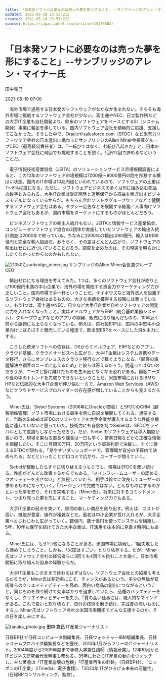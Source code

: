 ```yaml
---
title: 「日本発ソフトに必要なのは売った夢を形にすること」--サンブリッジのアレン・マイナー氏 - ZDNet Japan
updated: 2021-05-10 23:53:21Z
created: 2021-05-10 23:53:21Z
source: https://japan.zdnet.com/article/35170383/
---
```


# 「日本発ソフトに必要なのは売った夢を形にすること」--サンブリッジのアレン・マイナー氏

田中克己

2021-05-10 07:00

　海外市場で通用する日本発のソフトウェアがなかなか生まれない。そもそも海外市場に挑戦するソフトウェア会社が少ない。富士通やNEC、日立製作所などの大手IT企業も自社開発より、欧米のソフトウェアをベースとするSI（システム開発）事業に軸足を移している。国内ソフトウェア会社を積極的に応援、支援してこなかった。そうした中で、Oracleやsalesforce.com（SFDC）など米有力ソフトウェア会社の日本進出に携わったサンブリッジのAllen Miner会長兼グループCEO（最高経営責任者）は、「一転びではなく、七転び八起きだ」と、日本のソフトウェア会社に何回でも挑戦することを説く。1回や2回で諦めるなということだ。

　電子情報技術産業協会（JEITA）のソリューションサービス市場規模調査によると、この10年のソフトウェア市場規模は7000億～8000億円の間を推移する横ばい状態。国内のIT市場は10兆円超といわれているので、ソフトウェアの比重は7～8％程度になる。ただし、ソフトウェアビジネスの多くはSIに組み込む部品の数字とみられる。大手IT企業は受託開発と運用保守から収益を稼ぎ出すビジネスモデルになっているからだ。もちろん会計ソフトやグループウェアなどで健闘するソフトウェア会社はある。タクシー広告などを展開する総務／人事向けソフトウェア会社もあるが、国内市場をターゲットにするものがほとんどだろう。

　ビジネスソフトウェアの輸出入統計もない。JEITAと情報サービス産業協会、コンピュータソフトウェア協会の3団体が実施していたソフトウェアの輸出入統計調査は2000年で終っている。ちなみに2000年の輸出は90億円、輸入は9189億円と完全な輸入超過だ。おそらく、その差はどんどん広がり、ソフトウェアの輸出はゼロに近づいていることだろう。調査を止めたのは、その現実を明らかにしたくなかったからなのかもしれない。

![210507_sunbridge_miner.jpg](../_resources/210507_sunbridge_miner.jpg)
サンブリッジのAllen Miner会長兼グループCEO

　輸出ゼロになる理由を考えてみた。1つは、多くのソフトウェア会社が売り上げ100億円未満の中小企業で、海外市場を開拓する資金力やマーケティング力が乏しいこと。国内市場で手一杯ということだ。サイボウズなど海外法人を設置するソフトウェア会社はあるものの、大きな実績を獲得する段階には至っていない。もう1つは、富士通やNEC、日立など大手IT企業が自社ソフトウェアの開発に力を入れなくなったこと。実はミドルウェアからERP（統合基幹業務システム）、グループウェアなどのアプリの開発、販売に取り組んだものの、10年近く前から話題にも上らなくなっている。例えば、自社製ERPは、国内の中堅中小企業向けにほそぼそと販売している程度で、欧米製ERPをベースにしたSIを主力にする。

　こうした欧米ソフトへの依存は、OSからミドルウェア、ERPなどのアプリ、クラウド基盤、クラウドサービスへと広がり、大手IT企業はシステム連携やデータ移行、さらにオンプレミスのクラウド移行などで稼ぐようになる。「顧客の課題解決や顧客のニーズに応えるため」と彼らは答えるだろう。間違ってはないのだろうが、ニーズと掛け離れたものを生み出せなくなる恐れがある。顧客ニーズや世の中のトレンドを先取りできないということだ。米国市場におけるIBMやHPなど伝統的な大手IT企業が伸び悩む一方で、Amazon Web Services（AWS）などクラウドサービスプロバイダーの存在感が増していることからも見えるだろう。

　Miner氏は、Siebel Systems（2006年にOracleが買収）とSFDCのCRM（顧客関係管理）ソフト市場における競争を例に自説を展開してくれる。想像すると、当時のSiebelはSFDCのソフトウェアを大手企業が導入するような性能や機能に達していないと思っていた。技術力にも自信を持つSiebelは、SFDCをライバルとして意識もしなかっただろう。だが、Siebelのソフトウェアは導入期間が長いので、現場を束ねる部長や課長は一日も早く、営業日報などから正確な情報を把握したい。そこに月額10万円、20万円という部長判断で決裁し、すぐに使えるSFDCが現れる。「見やすいダッシュボードで、管理職が自分の予算内で決められる」などといったことが口コミで広がり、ユーザーが増えていく。

　Siebelが稼働したらすぐに切り替えるつもりでも、現場はSFDCを使い続ける。性能がどんどん改善するからでもある。「メインフレームユーザーの認めるクオリティーを出せない」と無視していたら、相手は徐々に改良してユーザーの求めるものになっていく。「バージョン1で完成ではない。どんなものにするのかといった夢を売り、それを実現する」（Miner氏）。将来に対するコミットメント、つまり売った夢を形にすること。マーケティング力でもある。

　大手IT企業の弱点を突いて、隙間の新しい商品を創り出す。例えば、コストが高い、機能が豊富、操作が複雑などだ。最初は中小企業が受け入れるが、大手企業へとじわじわと広がっていく。数億円、数十億円を使ってシステムを構築し、5年、10年も保守を続けてきた大手企業は、IT活用を抜本的に見直す時期にもある。

　Miner氏には、もう1つ気になることがある。米国市場に挑戦し、1回失敗したら諦めてしまうこと。しかも、「米国はすごい」となり依存する。だが、Miner氏はソフトウェア会社の経営者らに3回でも4回でも挑むことを説く。日本市場開拓に取り組んだ自身の経験からだ。

　大手IT企業もこのままで終わるはずはない。ソフトウェア会社との協業も考えるだろうが、Miner氏は非効率にこそ、チャンスがあるという。多少の無駄が技術者らのクリエイティビティーを高め、面白い商品の創出につながるということ。同じものを作り続けて効率ばかりを追求していたら、品種のバラエティーをなくし、クリエイティビティーを失う。「質の高い仕事には、職人的なマインドがある。これで良いと割り切らず、自分の技術を磨き続け、完成度の高いものにする」。Miner氏はソフトウェア会社の米国市場開拓でどんな支援するのか。その日を楽しみにする。

![tanaka_photo.jpg](../_resources/tanaka_photo.jpg)
**田中 克己**
IT産業ジャーナリスト

日経BP社で日経コンピュータ副編集長、日経ウォッチャーIBM版編集長、日経システムプロバイダ編集長などを歴任、2010年1月からフリーのITジャーナリスト。2004年度から2009年度まで専修大学兼任講師（情報産業）。12年10月からITビジネス研究会代表幹事も務める。35年にわたりIT産業の動向をウォッチし、主な著書は「IT産業崩壊の危機」「IT産業再生の針路」（日経BP社）、「ニッポンのIT企業」（ITmedia、電子書籍）、「2020年 ITがひろげる未来の可能性」（日経BPコンサルティング、監修）。